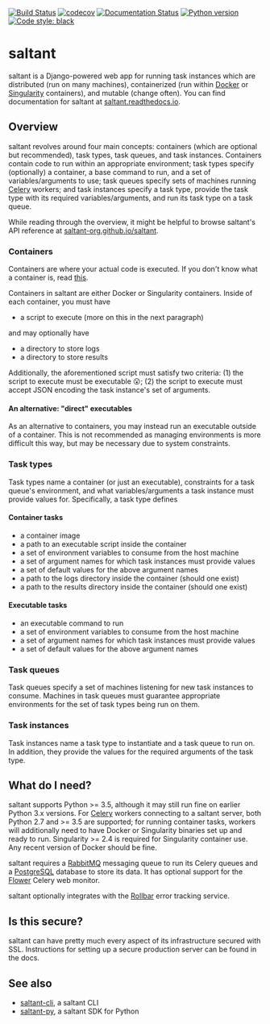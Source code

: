 [![Build Status](https://travis-ci.com/saltant-org/saltant.svg?branch=master)](https://travis-ci.com/saltant-org/saltant)
[![codecov](https://codecov.io/gh/saltant-org/saltant/branch/master/graph/badge.svg)](https://codecov.io/gh/saltant-org/saltant)
[![Documentation Status](https://readthedocs.org/projects/saltant/badge/?version=latest)](https://saltant.readthedocs.io/en/latest/?badge=latest)
[![Python version](https://img.shields.io/badge/python-3.5%20|%203.6%20|%203.7-blue.svg)](https://github.com/saltant-org/saltant)
[![Code style: black](https://img.shields.io/badge/code%20style-black-000000.svg)](https://github.com/ambv/black)

# saltant

saltant is a Django-powered web app for running task instances which are
distributed (run on many machines), containerized (run within
[Docker](https://www.docker.com/) or
[Singularity](https://www.sylabs.io/) containers), and mutable (change
often). You can find documentation for saltant at
[saltant.readthedocs.io](https://saltant.readthedocs.io/en/latest/).

## Overview

saltant revolves around four main concepts: containers (which are
optional but recommended), task types, task queues, and task instances.
Containers contain code to run within an appropriate environment; task
types specify (optionally) a container, a base command to run, and a set
of variables/arguments to use; task queues specify sets of machines
running [Celery](https://github.com/celery/celery) workers; and task
instances specify a task type, provide the task type with its required
variables/arguments, and run its task type on a task queue.

While reading through the overview, it might be helpful to browse
saltant's API reference at
[saltant-org.github.io/saltant](https://saltant-org.github.io/saltant/).

### Containers

Containers are where your actual code is executed. If you don't know
what a container is, read [this](https://www.docker.com/what-container).

Containers in saltant are either Docker or Singularity containers.
Inside of each container, you must have

+ a script to execute (more on this in the next paragraph)

and may optionally have

+ a directory to store logs
+ a directory to store results

Additionally, the aforementioned script must satisfy two criteria: (1)
the script to execute must be executable :open_mouth:; (2) the script to
execute must accept JSON encoding the task instance's set of arguments.

#### An alternative: "direct" executables

As an alternative to containers, you may instead run an executable
outside of a container. This is not recommended as managing environments
is more difficult this way, but may be necessary due to system
constraints.

### Task types

Task types name a container (or just an executable), constraints for a
task queue's environment, and what variables/arguments a task instance
must provide values for. Specifically, a task type defines

#### Container tasks

+ a container image
+ a path to an executable script inside the container
+ a set of environment variables to consume from the host machine
+ a set of argument names for which task instances must provide values
+ a set of default values for the above argument names
+ a path to the logs directory inside the container (should one exist)
+ a path to the results directory inside the container (should one exist)

#### Executable tasks

+ an executable command to run
+ a set of environment variables to consume from the host machine
+ a set of argument names for which task instances must provide values
+ a set of default values for the above argument names

### Task queues

Task queues specify a set of machines listening for new task instances
to consume. Machines in task queues must guarantee appropriate
environments for the set of task types being run on them.

### Task instances

Task instances name a task type to instantiate and a task queue to run
on. In addition, they provide the values for the required arguments of
the task type.

## What do I need?

saltant supports Python >= 3.5, although it may still run fine on
earlier Python 3.x versions. For
[Celery](https://github.com/celery/celery) workers connecting to a
saltant server, both Python 2.7 and >= 3.5 are supported; for running
container tasks, workers will additionally need to have Docker or
Singularity binaries set up and ready to run. Singularity >= 2.4 is
required for Singularity container use. Any recent version of Docker
should be fine.

saltant requires a [RabbitMQ](https://www.rabbitmq.com/) messaging queue
to run its Celery queues and a [PostgreSQL](https://www.postgresql.org/)
database to store its data. It has optional support for the
[Flower](https://github.com/mher/flower) Celery web monitor.

saltant optionally integrates with the [Rollbar](https://rollbar.com/)
error tracking service.

## Is this secure?

saltant can have pretty much every aspect of its infrastructure secured
with SSL. Instructions for setting up a secure production server can be
found in the docs.

## See also

+ [saltant-cli](https://github.com/saltant-org/saltant-cli/), a saltant CLI
+ [saltant-py](https://github.com/saltant-org/saltant-py/), a saltant SDK
  for Python
